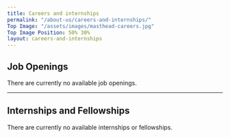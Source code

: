 ```yaml
---
title: Careers and internships
permalink: "/about-us/careers-and-internships/"
Top Image: "/assets/images/masthead-careers.jpg"
Top Image Position: 50% 30%
layout: careers-and-internships
---
```


## Job Openings

There are currently no available job openings.

---

## Internships and Fellowships

There are currently no available internships or fellowships.